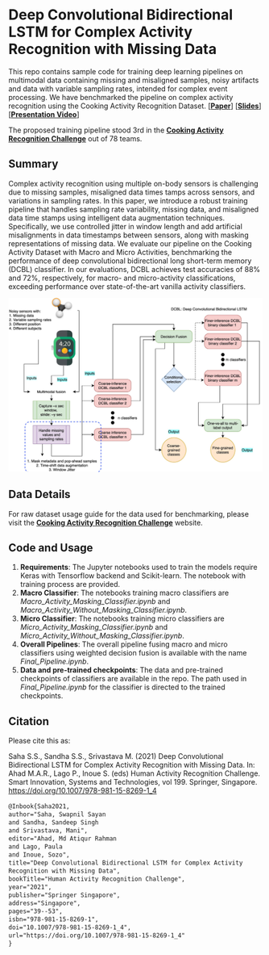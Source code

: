 # Deep Convolutional Bidirectional LSTM for Complex Activity Recognition with Missing Data

This repo contains sample code for training deep learning pipelines on multimodal data containing missing and misaligned samples, noisy artifacts and data with variable sampling rates, intended for complex event processing. We have benchmarked the pipeline on complex activity recognition using the Cooking Activity Recognition Dataset. [**[Paper](https://www.researchgate.net/publication/341055525_Deep_Convolutional_Bidirectional_LSTM_for_Complex_Activity_Recognition_with_Missing_Data)**] [**[Slides](https://drive.google.com/file/d/1UDM38jvAkwiQRNNMcIAKhnV3b-qJigyF/view)**] [**[Presentation Video](https://www.youtube.com/watch?v=rAgnfvsDK-o)**]

The proposed training pipeline stood 3rd in the **[Cooking Activity Recognition Challenge](https://abc-research.github.io/cook2020/)** out of 78 teams.

## Summary
Complex activity recognition using multiple on-body sensors is challenging due to missing samples, misaligned data times tamps across sensors, and variations in sampling rates. In this paper, we introduce a robust training pipeline that handles sampling rate variability, missing data, and misaligned data time stamps using intelligent data augmentation techniques. Specifically, we use controlled jitter in window length and add artificial misalignments in data timestamps between sensors, along with masking representations of missing data. We evaluate our pipeline on the Cooking Activity Dataset with Macro and Micro Activities, benchmarking the performance of deep convolutional bidirectional long short-term memory (DCBL) classifier. In our evaluations, DCBL achieves test accuracies of 88% and 72%, respectively, for macro- and micro-activity classifications, exceeding performance over state-of-the-art vanilla activity classifiers.

![Device_Image](Overall_Cook_2.jpg)

## Data Details
For raw dataset usage guide for the data used for benchmarking, please visit the **[Cooking Activity Recognition Challenge](https://abc-research.github.io/cook2020/)** website.

## Code and Usage

1. **Requirements**: The Jupyter notebooks used to train the models require Keras with Tensorflow backend and Scikit-learn. The notebook with training process are provided. 
2. **Macro Classifier**: The notebooks training macro classifiers are *Macro_Activity_Masking_Classifier.ipynb* and *Macro_Activity_Without_Masking_Classifier.ipynb*. 
3. **Micro Classifier**: The notebooks training micro classifiers are *Micro_Activity_Masking_Classifier.ipynb* and *Micro_Activity_Without_Masking_Classifier.ipynb*. 
4. **Overall Pipelines**: The overall pipeline fusing macro and micro classifiers using weighted decision fusion is available with the name *Final_Pipeline.ipynb*. 
5. **Data and pre-trained checkpoints**: The data and pre-trained checkpoints of classifiers are available in the repo. The path used in *Final_Pipeline.ipynb* for the classifier is directed to the trained checkpoints.

## Citation

Please cite this as:

Saha S.S., Sandha S.S., Srivastava M. (2021) Deep Convolutional Bidirectional LSTM for Complex Activity Recognition with Missing Data. In: Ahad M.A.R., Lago P., Inoue S. (eds) Human Activity Recognition Challenge. Smart Innovation, Systems and Technologies, vol 199. Springer, Singapore. https://doi.org/10.1007/978-981-15-8269-1_4

```
@Inbook{Saha2021,
author="Saha, Swapnil Sayan
and Sandha, Sandeep Singh
and Srivastava, Mani",
editor="Ahad, Md Atiqur Rahman
and Lago, Paula
and Inoue, Sozo",
title="Deep Convolutional Bidirectional LSTM for Complex Activity Recognition with Missing Data",
bookTitle="Human Activity Recognition Challenge",
year="2021",
publisher="Springer Singapore",
address="Singapore",
pages="39--53",
isbn="978-981-15-8269-1",
doi="10.1007/978-981-15-8269-1_4",
url="https://doi.org/10.1007/978-981-15-8269-1_4"
}
```
